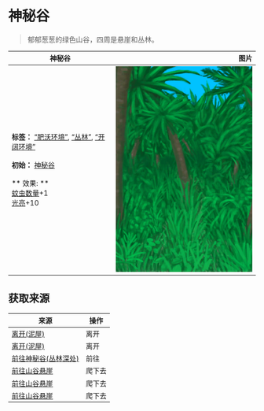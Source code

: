 # 神秘谷  
> 郁郁葱葱的绿色山谷，四周是悬崖和丛林。  
  
  神秘谷  |   图片   
 ----  |  ----:   
 **标签：**	[“肥沃环境”](tag_EnvFertile.md), [“丛林”](tag_Jungle.md), [“开阔环境”](tag_EnvOpen.md)<br><br>**初始：**	[神秘谷](SecretValley.md)<br><br>** 效果: **<br>[蚊虫数量](BugPopulation.md)+1<br>[光亮](Light.md)+10  |  ![](Sprite/Jungle.png)   
  
## 获取来源  
来源  |  操作  
----  |  ----  
[离开(泥屋)](MudHutExitRuins.md)  |  离开  
[离开(泥屋)](MudHutExitRuins.md)  |  离开  
[前往神秘谷(丛林深处)](Path_DeepJungleToValley.md)  |  前往  
[前往山谷悬崖](Path_JungleHighlandsToValley.md)  |  爬下去  
[前往山谷悬崖](Path_JungleHighlandsToValley.md)  |  爬下去  
[前往山谷悬崖](Path_JungleHighlandsToValley.md)  |  爬下去  
